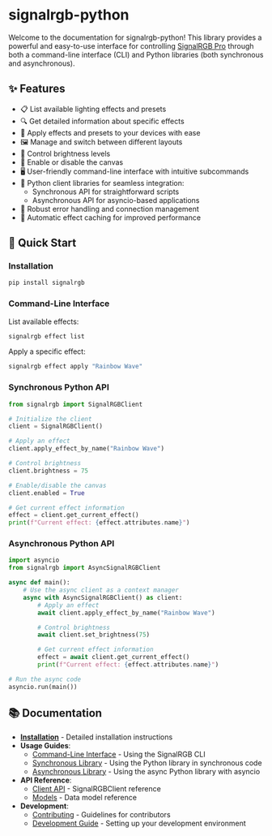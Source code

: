 # signalrgb-python

Welcome to the documentation for signalrgb-python! This library provides a powerful and easy-to-use interface for controlling [SignalRGB Pro](https://signalrgb.com) through both a command-line interface (CLI) and Python libraries (both synchronous and asynchronous).

## ✨ Features

- 📋 List available lighting effects and presets
- 🔍 Get detailed information about specific effects
- 🎨 Apply effects and presets to your devices with ease
- 🖼️ Manage and switch between different layouts
- 🔆 Control brightness levels
- 🔌 Enable or disable the canvas
- 🖥️ User-friendly command-line interface with intuitive subcommands
- 🐍 Python client libraries for seamless integration:
  - Synchronous API for straightforward scripts
  - Asynchronous API for asyncio-based applications
- 🔐 Robust error handling and connection management
- 🔄 Automatic effect caching for improved performance

## 🚀 Quick Start

### Installation

```bash
pip install signalrgb
```

### Command-Line Interface

List available effects:

```bash
signalrgb effect list
```

Apply a specific effect:

```bash
signalrgb effect apply "Rainbow Wave"
```

### Synchronous Python API

```python
from signalrgb import SignalRGBClient

# Initialize the client
client = SignalRGBClient()

# Apply an effect
client.apply_effect_by_name("Rainbow Wave")

# Control brightness
client.brightness = 75

# Enable/disable the canvas
client.enabled = True

# Get current effect information
effect = client.get_current_effect()
print(f"Current effect: {effect.attributes.name}")
```

### Asynchronous Python API

```python
import asyncio
from signalrgb import AsyncSignalRGBClient

async def main():
    # Use the async client as a context manager
    async with AsyncSignalRGBClient() as client:
        # Apply an effect
        await client.apply_effect_by_name("Rainbow Wave")

        # Control brightness
        await client.set_brightness(75)

        # Get current effect information
        effect = await client.get_current_effect()
        print(f"Current effect: {effect.attributes.name}")

# Run the async code
asyncio.run(main())
```

## 📚 Documentation

- **[Installation](installation.md)** - Detailed installation instructions
- **Usage Guides**:
  - [Command-Line Interface](usage/cli.md) - Using the SignalRGB CLI
  - [Synchronous Library](usage/library.md) - Using the Python library in synchronous code
  - [Asynchronous Library](async_usage.md) - Using the async Python library with asyncio
- **API Reference**:
  - [Client API](api/client.md) - SignalRGBClient reference
  - [Models](api/models.md) - Data model reference
- **Development**:
  - [Contributing](contributing.md) - Guidelines for contributors
  - [Development Guide](development.md) - Setting up your development environment
